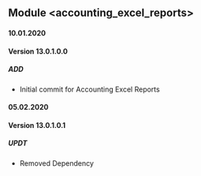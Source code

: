 ## Module <accounting_excel_reports>

#### 10.01.2020
#### Version 13.0.1.0.0
##### ADD
- Initial commit for Accounting Excel Reports

#### 05.02.2020
#### Version 13.0.1.0.1
##### UPDT
- Removed Dependency